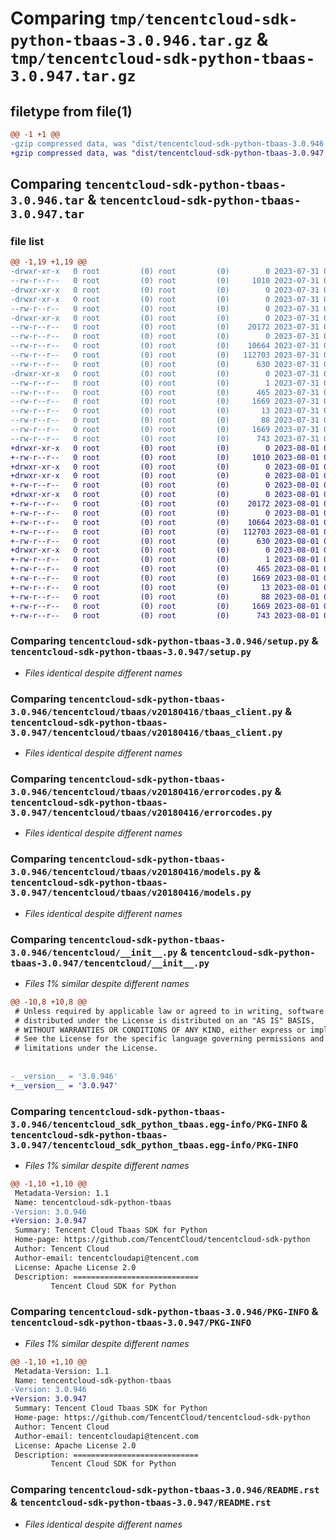 # Comparing `tmp/tencentcloud-sdk-python-tbaas-3.0.946.tar.gz` & `tmp/tencentcloud-sdk-python-tbaas-3.0.947.tar.gz`

## filetype from file(1)

```diff
@@ -1 +1 @@
-gzip compressed data, was "dist/tencentcloud-sdk-python-tbaas-3.0.946.tar", last modified: Mon Jul 31 00:35:57 2023, max compression
+gzip compressed data, was "dist/tencentcloud-sdk-python-tbaas-3.0.947.tar", last modified: Tue Aug  1 00:56:14 2023, max compression
```

## Comparing `tencentcloud-sdk-python-tbaas-3.0.946.tar` & `tencentcloud-sdk-python-tbaas-3.0.947.tar`

### file list

```diff
@@ -1,19 +1,19 @@
-drwxr-xr-x   0 root         (0) root         (0)        0 2023-07-31 00:35:57.000000 tencentcloud-sdk-python-tbaas-3.0.946/
--rw-r--r--   0 root         (0) root         (0)     1010 2023-07-31 00:35:57.000000 tencentcloud-sdk-python-tbaas-3.0.946/setup.py
-drwxr-xr-x   0 root         (0) root         (0)        0 2023-07-31 00:35:57.000000 tencentcloud-sdk-python-tbaas-3.0.946/tencentcloud/
-drwxr-xr-x   0 root         (0) root         (0)        0 2023-07-31 00:35:57.000000 tencentcloud-sdk-python-tbaas-3.0.946/tencentcloud/tbaas/
--rw-r--r--   0 root         (0) root         (0)        0 2023-07-31 00:35:57.000000 tencentcloud-sdk-python-tbaas-3.0.946/tencentcloud/tbaas/__init__.py
-drwxr-xr-x   0 root         (0) root         (0)        0 2023-07-31 00:35:57.000000 tencentcloud-sdk-python-tbaas-3.0.946/tencentcloud/tbaas/v20180416/
--rw-r--r--   0 root         (0) root         (0)    20172 2023-07-31 00:35:57.000000 tencentcloud-sdk-python-tbaas-3.0.946/tencentcloud/tbaas/v20180416/tbaas_client.py
--rw-r--r--   0 root         (0) root         (0)        0 2023-07-31 00:35:57.000000 tencentcloud-sdk-python-tbaas-3.0.946/tencentcloud/tbaas/v20180416/__init__.py
--rw-r--r--   0 root         (0) root         (0)    10664 2023-07-31 00:35:57.000000 tencentcloud-sdk-python-tbaas-3.0.946/tencentcloud/tbaas/v20180416/errorcodes.py
--rw-r--r--   0 root         (0) root         (0)   112703 2023-07-31 00:35:57.000000 tencentcloud-sdk-python-tbaas-3.0.946/tencentcloud/tbaas/v20180416/models.py
--rw-r--r--   0 root         (0) root         (0)      630 2023-07-31 00:35:57.000000 tencentcloud-sdk-python-tbaas-3.0.946/tencentcloud/__init__.py
-drwxr-xr-x   0 root         (0) root         (0)        0 2023-07-31 00:35:57.000000 tencentcloud-sdk-python-tbaas-3.0.946/tencentcloud_sdk_python_tbaas.egg-info/
--rw-r--r--   0 root         (0) root         (0)        1 2023-07-31 00:35:57.000000 tencentcloud-sdk-python-tbaas-3.0.946/tencentcloud_sdk_python_tbaas.egg-info/dependency_links.txt
--rw-r--r--   0 root         (0) root         (0)      465 2023-07-31 00:35:57.000000 tencentcloud-sdk-python-tbaas-3.0.946/tencentcloud_sdk_python_tbaas.egg-info/SOURCES.txt
--rw-r--r--   0 root         (0) root         (0)     1669 2023-07-31 00:35:57.000000 tencentcloud-sdk-python-tbaas-3.0.946/tencentcloud_sdk_python_tbaas.egg-info/PKG-INFO
--rw-r--r--   0 root         (0) root         (0)       13 2023-07-31 00:35:57.000000 tencentcloud-sdk-python-tbaas-3.0.946/tencentcloud_sdk_python_tbaas.egg-info/top_level.txt
--rw-r--r--   0 root         (0) root         (0)       88 2023-07-31 00:35:57.000000 tencentcloud-sdk-python-tbaas-3.0.946/setup.cfg
--rw-r--r--   0 root         (0) root         (0)     1669 2023-07-31 00:35:57.000000 tencentcloud-sdk-python-tbaas-3.0.946/PKG-INFO
--rw-r--r--   0 root         (0) root         (0)      743 2023-07-31 00:35:57.000000 tencentcloud-sdk-python-tbaas-3.0.946/README.rst
+drwxr-xr-x   0 root         (0) root         (0)        0 2023-08-01 00:56:14.000000 tencentcloud-sdk-python-tbaas-3.0.947/
+-rw-r--r--   0 root         (0) root         (0)     1010 2023-08-01 00:56:14.000000 tencentcloud-sdk-python-tbaas-3.0.947/setup.py
+drwxr-xr-x   0 root         (0) root         (0)        0 2023-08-01 00:56:14.000000 tencentcloud-sdk-python-tbaas-3.0.947/tencentcloud/
+drwxr-xr-x   0 root         (0) root         (0)        0 2023-08-01 00:56:14.000000 tencentcloud-sdk-python-tbaas-3.0.947/tencentcloud/tbaas/
+-rw-r--r--   0 root         (0) root         (0)        0 2023-08-01 00:56:14.000000 tencentcloud-sdk-python-tbaas-3.0.947/tencentcloud/tbaas/__init__.py
+drwxr-xr-x   0 root         (0) root         (0)        0 2023-08-01 00:56:14.000000 tencentcloud-sdk-python-tbaas-3.0.947/tencentcloud/tbaas/v20180416/
+-rw-r--r--   0 root         (0) root         (0)    20172 2023-08-01 00:56:14.000000 tencentcloud-sdk-python-tbaas-3.0.947/tencentcloud/tbaas/v20180416/tbaas_client.py
+-rw-r--r--   0 root         (0) root         (0)        0 2023-08-01 00:56:14.000000 tencentcloud-sdk-python-tbaas-3.0.947/tencentcloud/tbaas/v20180416/__init__.py
+-rw-r--r--   0 root         (0) root         (0)    10664 2023-08-01 00:56:14.000000 tencentcloud-sdk-python-tbaas-3.0.947/tencentcloud/tbaas/v20180416/errorcodes.py
+-rw-r--r--   0 root         (0) root         (0)   112703 2023-08-01 00:56:14.000000 tencentcloud-sdk-python-tbaas-3.0.947/tencentcloud/tbaas/v20180416/models.py
+-rw-r--r--   0 root         (0) root         (0)      630 2023-08-01 00:56:14.000000 tencentcloud-sdk-python-tbaas-3.0.947/tencentcloud/__init__.py
+drwxr-xr-x   0 root         (0) root         (0)        0 2023-08-01 00:56:14.000000 tencentcloud-sdk-python-tbaas-3.0.947/tencentcloud_sdk_python_tbaas.egg-info/
+-rw-r--r--   0 root         (0) root         (0)        1 2023-08-01 00:56:14.000000 tencentcloud-sdk-python-tbaas-3.0.947/tencentcloud_sdk_python_tbaas.egg-info/dependency_links.txt
+-rw-r--r--   0 root         (0) root         (0)      465 2023-08-01 00:56:14.000000 tencentcloud-sdk-python-tbaas-3.0.947/tencentcloud_sdk_python_tbaas.egg-info/SOURCES.txt
+-rw-r--r--   0 root         (0) root         (0)     1669 2023-08-01 00:56:14.000000 tencentcloud-sdk-python-tbaas-3.0.947/tencentcloud_sdk_python_tbaas.egg-info/PKG-INFO
+-rw-r--r--   0 root         (0) root         (0)       13 2023-08-01 00:56:14.000000 tencentcloud-sdk-python-tbaas-3.0.947/tencentcloud_sdk_python_tbaas.egg-info/top_level.txt
+-rw-r--r--   0 root         (0) root         (0)       88 2023-08-01 00:56:14.000000 tencentcloud-sdk-python-tbaas-3.0.947/setup.cfg
+-rw-r--r--   0 root         (0) root         (0)     1669 2023-08-01 00:56:14.000000 tencentcloud-sdk-python-tbaas-3.0.947/PKG-INFO
+-rw-r--r--   0 root         (0) root         (0)      743 2023-08-01 00:56:14.000000 tencentcloud-sdk-python-tbaas-3.0.947/README.rst
```

### Comparing `tencentcloud-sdk-python-tbaas-3.0.946/setup.py` & `tencentcloud-sdk-python-tbaas-3.0.947/setup.py`

 * *Files identical despite different names*

### Comparing `tencentcloud-sdk-python-tbaas-3.0.946/tencentcloud/tbaas/v20180416/tbaas_client.py` & `tencentcloud-sdk-python-tbaas-3.0.947/tencentcloud/tbaas/v20180416/tbaas_client.py`

 * *Files identical despite different names*

### Comparing `tencentcloud-sdk-python-tbaas-3.0.946/tencentcloud/tbaas/v20180416/errorcodes.py` & `tencentcloud-sdk-python-tbaas-3.0.947/tencentcloud/tbaas/v20180416/errorcodes.py`

 * *Files identical despite different names*

### Comparing `tencentcloud-sdk-python-tbaas-3.0.946/tencentcloud/tbaas/v20180416/models.py` & `tencentcloud-sdk-python-tbaas-3.0.947/tencentcloud/tbaas/v20180416/models.py`

 * *Files identical despite different names*

### Comparing `tencentcloud-sdk-python-tbaas-3.0.946/tencentcloud/__init__.py` & `tencentcloud-sdk-python-tbaas-3.0.947/tencentcloud/__init__.py`

 * *Files 1% similar despite different names*

```diff
@@ -10,8 +10,8 @@
 # Unless required by applicable law or agreed to in writing, software
 # distributed under the License is distributed on an "AS IS" BASIS,
 # WITHOUT WARRANTIES OR CONDITIONS OF ANY KIND, either express or implied.
 # See the License for the specific language governing permissions and
 # limitations under the License.
 
 
-__version__ = '3.0.946'
+__version__ = '3.0.947'
```

### Comparing `tencentcloud-sdk-python-tbaas-3.0.946/tencentcloud_sdk_python_tbaas.egg-info/PKG-INFO` & `tencentcloud-sdk-python-tbaas-3.0.947/tencentcloud_sdk_python_tbaas.egg-info/PKG-INFO`

 * *Files 1% similar despite different names*

```diff
@@ -1,10 +1,10 @@
 Metadata-Version: 1.1
 Name: tencentcloud-sdk-python-tbaas
-Version: 3.0.946
+Version: 3.0.947
 Summary: Tencent Cloud Tbaas SDK for Python
 Home-page: https://github.com/TencentCloud/tencentcloud-sdk-python
 Author: Tencent Cloud
 Author-email: tencentcloudapi@tencent.com
 License: Apache License 2.0
 Description: ============================
         Tencent Cloud SDK for Python
```

### Comparing `tencentcloud-sdk-python-tbaas-3.0.946/PKG-INFO` & `tencentcloud-sdk-python-tbaas-3.0.947/PKG-INFO`

 * *Files 1% similar despite different names*

```diff
@@ -1,10 +1,10 @@
 Metadata-Version: 1.1
 Name: tencentcloud-sdk-python-tbaas
-Version: 3.0.946
+Version: 3.0.947
 Summary: Tencent Cloud Tbaas SDK for Python
 Home-page: https://github.com/TencentCloud/tencentcloud-sdk-python
 Author: Tencent Cloud
 Author-email: tencentcloudapi@tencent.com
 License: Apache License 2.0
 Description: ============================
         Tencent Cloud SDK for Python
```

### Comparing `tencentcloud-sdk-python-tbaas-3.0.946/README.rst` & `tencentcloud-sdk-python-tbaas-3.0.947/README.rst`

 * *Files identical despite different names*

